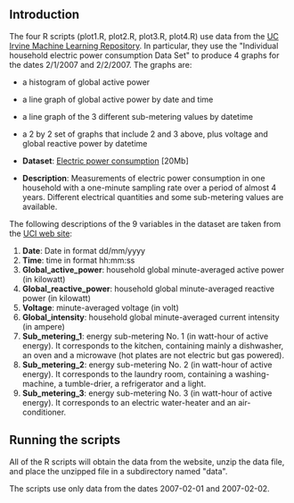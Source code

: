 ## Introduction

The four R scripts (plot1.R, plot2.R, plot3.R, plot4.R) use data from
the <a href="http://archive.ics.uci.edu/ml/">UC Irvine Machine
Learning Repository</a>. In particular, they use the "Individual household
electric power consumption Data Set" to produce 4 graphs for the dates
2/1/2007 and 2/2/2007. The graphs are:
* a histogram of global active power
* a line graph of global active power by date and time
* a line graph of the 3 different sub-metering values by datetime
* a 2 by 2 set of graphs that include 2 and 3 above, plus voltage and global reactive power by datetime

* <b>Dataset</b>: <a href="https://d396qusza40orc.cloudfront.net/exdata%2Fdata%2Fhousehold_power_consumption.zip">Electric power consumption</a> [20Mb]

* <b>Description</b>: Measurements of electric power consumption in
one household with a one-minute sampling rate over a period of almost
4 years. Different electrical quantities and some sub-metering values
are available.

The following descriptions of the 9 variables in the dataset are taken
from
the <a href="https://archive.ics.uci.edu/ml/datasets/Individual+household+electric+power+consumption">UCI
web site</a>:

<ol>
<li><b>Date</b>: Date in format dd/mm/yyyy </li>
<li><b>Time</b>: time in format hh:mm:ss </li>
<li><b>Global_active_power</b>: household global minute-averaged active power (in kilowatt) </li>
<li><b>Global_reactive_power</b>: household global minute-averaged reactive power (in kilowatt) </li>
<li><b>Voltage</b>: minute-averaged voltage (in volt) </li>
<li><b>Global_intensity</b>: household global minute-averaged current intensity (in ampere) </li>
<li><b>Sub_metering_1</b>: energy sub-metering No. 1 (in watt-hour of active energy). It corresponds to the kitchen, containing mainly a dishwasher, an oven and a microwave (hot plates are not electric but gas powered). </li>
<li><b>Sub_metering_2</b>: energy sub-metering No. 2 (in watt-hour of active energy). It corresponds to the laundry room, containing a washing-machine, a tumble-drier, a refrigerator and a light. </li>
<li><b>Sub_metering_3</b>: energy sub-metering No. 3 (in watt-hour of active energy). It corresponds to an electric water-heater and an air-conditioner.</li>
</ol>

## Running the scripts

All of the R scripts will obtain the data from the website, unzip the data file, and place the unzipped file in
a subdirectory named "data".

The scripts use only data from the dates 2007-02-01 and 2007-02-02. 
